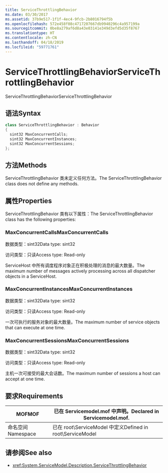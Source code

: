 ```yaml
---
title: ServiceThrottlingBehavior
ms.date: 03/30/2017
ms.assetid: 37b9e517-1f1f-4ec4-9fcb-2b8016794f5b
ms.openlocfilehash: 572e458f08c4717207667db9940296c4a957199a
ms.sourcegitcommit: 0be8a279af6d8a43e03141e349d3efd5d35f8767
ms.translationtype: HT
ms.contentlocale: zh-CN
ms.lasthandoff: 04/18/2019
ms.locfileid: "59771761"
---
```

# <a name="servicethrottlingbehavior"></a><span data-ttu-id="bbd71-102">ServiceThrottlingBehavior</span><span class="sxs-lookup"><span data-stu-id="bbd71-102">ServiceThrottlingBehavior</span></span>
<span data-ttu-id="bbd71-103">ServiceThrottlingBehavior</span><span class="sxs-lookup"><span data-stu-id="bbd71-103">ServiceThrottlingBehavior</span></span>  
  
## <a name="syntax"></a><span data-ttu-id="bbd71-104">语法</span><span class="sxs-lookup"><span data-stu-id="bbd71-104">Syntax</span></span>  
  
```csharp  
class ServiceThrottlingBehavior : Behavior  
{  
  sint32 MaxConcurrentCalls;  
  sint32 MaxConcurrentInstances;  
  sint32 MaxConcurrentSessions;  
};  
```  
  
## <a name="methods"></a><span data-ttu-id="bbd71-105">方法</span><span class="sxs-lookup"><span data-stu-id="bbd71-105">Methods</span></span>  
 <span data-ttu-id="bbd71-106">ServiceThrottlingBehavior 类未定义任何方法。</span><span class="sxs-lookup"><span data-stu-id="bbd71-106">The ServiceThrottlingBehavior class does not define any methods.</span></span>  
  
## <a name="properties"></a><span data-ttu-id="bbd71-107">属性</span><span class="sxs-lookup"><span data-stu-id="bbd71-107">Properties</span></span>  
 <span data-ttu-id="bbd71-108">ServiceThrottlingBehavior 类有以下属性：</span><span class="sxs-lookup"><span data-stu-id="bbd71-108">The ServiceThrottlingBehavior class has the following properties:</span></span>  
  
### <a name="maxconcurrentcalls"></a><span data-ttu-id="bbd71-109">MaxConcurrentCalls</span><span class="sxs-lookup"><span data-stu-id="bbd71-109">MaxConcurrentCalls</span></span>  
 <span data-ttu-id="bbd71-110">数据类型：sint32</span><span class="sxs-lookup"><span data-stu-id="bbd71-110">Data type: sint32</span></span>  
  
 <span data-ttu-id="bbd71-111">访问类型：只读</span><span class="sxs-lookup"><span data-stu-id="bbd71-111">Access type: Read-only</span></span>  
  
 <span data-ttu-id="bbd71-112">ServiceHost 中所有调度程序对象正在积极处理的消息的最大数量。</span><span class="sxs-lookup"><span data-stu-id="bbd71-112">The maximum number of messages actively processing across all dispatcher objects in a ServiceHost.</span></span>  
  
### <a name="maxconcurrentinstances"></a><span data-ttu-id="bbd71-113">MaxConcurrentInstances</span><span class="sxs-lookup"><span data-stu-id="bbd71-113">MaxConcurrentInstances</span></span>  
 <span data-ttu-id="bbd71-114">数据类型：sint32</span><span class="sxs-lookup"><span data-stu-id="bbd71-114">Data type: sint32</span></span>  
  
 <span data-ttu-id="bbd71-115">访问类型：只读</span><span class="sxs-lookup"><span data-stu-id="bbd71-115">Access type: Read-only</span></span>  
  
 <span data-ttu-id="bbd71-116">一次可执行的服务对象的最大数量。</span><span class="sxs-lookup"><span data-stu-id="bbd71-116">The maximum number of service objects that can execute at one time.</span></span>  
  
### <a name="maxconcurrentsessions"></a><span data-ttu-id="bbd71-117">MaxConcurrentSessions</span><span class="sxs-lookup"><span data-stu-id="bbd71-117">MaxConcurrentSessions</span></span>  
 <span data-ttu-id="bbd71-118">数据类型：sint32</span><span class="sxs-lookup"><span data-stu-id="bbd71-118">Data type: sint32</span></span>  
  
 <span data-ttu-id="bbd71-119">访问类型：只读</span><span class="sxs-lookup"><span data-stu-id="bbd71-119">Access type: Read-only</span></span>  
  
 <span data-ttu-id="bbd71-120">主机一次可接受的最大会话数。</span><span class="sxs-lookup"><span data-stu-id="bbd71-120">The maximum number of sessions a host can accept at one time.</span></span>  
  
## <a name="requirements"></a><span data-ttu-id="bbd71-121">要求</span><span class="sxs-lookup"><span data-stu-id="bbd71-121">Requirements</span></span>  
  
|<span data-ttu-id="bbd71-122">MOF</span><span class="sxs-lookup"><span data-stu-id="bbd71-122">MOF</span></span>|<span data-ttu-id="bbd71-123">已在 Servicemodel.mof 中声明。</span><span class="sxs-lookup"><span data-stu-id="bbd71-123">Declared in Servicemodel.mof.</span></span>|  
|---------|-----------------------------------|  
|<span data-ttu-id="bbd71-124">命名空间</span><span class="sxs-lookup"><span data-stu-id="bbd71-124">Namespace</span></span>|<span data-ttu-id="bbd71-125">已在 root\ServiceModel 中定义</span><span class="sxs-lookup"><span data-stu-id="bbd71-125">Defined in root\ServiceModel</span></span>|  
  
## <a name="see-also"></a><span data-ttu-id="bbd71-126">请参阅</span><span class="sxs-lookup"><span data-stu-id="bbd71-126">See also</span></span>

- <xref:System.ServiceModel.Description.ServiceThrottlingBehavior>
